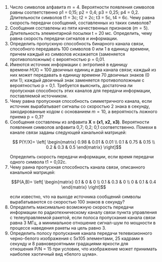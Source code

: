 1. Число символов алфавита $m=4$. Вероятности появления символов равны соответственно p1 = 0,15; p2 = 0,4; p3 = 0,25; p4 = 0,2. Длительности символов t1 = 3с; t2 = 2с; t3 = 5с, t4 = 6с. Чему равна скорость передачи сообщений, составленных из таких символов?
2. Сообщения составлены из пяти качественных признаков ($m = 5$). Длительность элементарной посылки t = 20 мс. Определить, чему равна скорость передачи сигналов и информации.
3. Определить пропускную способность бинарного канала связи, способного передавать 100 символов 0 или 1 в единицу времени, причем каждый из символов искажается (заменяется противоположным) с вероятностью р = 0,01.
4. Имеются источник информации с энтропией в единицу времени $H(Х)$ = 100 двоичных единиц и два канала связи; каждый из них может передавать в единицу времени 70 двоичных знаков (0 или 1); каждый двоичный знак заменяется противоположным с вероятностью р = 0,1. Требуется выяснить, достаточна ли пропускная способность этих каналов для передачи информации, поставляемой источником.
5. Чему равна пропускная способность симметричного канала, если источник вырабатывает сигналы со скоростью 2 знака в секунду, закодированные кодом с основанием $m = 10$, а вероятность ложного приема р = 0,3?
6. Сообщения составлены из алфавита **Х = (х1, x2, x3)**. Вероятности появления символов алфавита 0,7; 0,2; 0,1 соответственно. Помехи в канале связи заданы следующей канальной матрицей: 
	```math
		P(Y/X)=
		\left[
		 \begin{matrix}
		   0.98 & 0.01 & 0.01 \\
		   0.1 & 0.75 & 0.15 \\
		   0.2 & 0.3 & 0.5
		  \end{matrix} 
		\right]
	```
	Определить скорость передачи информации, если время передачи одного символа t1 = 0,02с.
7. Чему раина пропускная способность канала связи, описанного канальной матрицей: 
	```math
	P(A,B)=
	\left[
	 \begin{matrix}
	   0.1 & 0 & 0 \\
	   0.1 & 0.3 & 0 \\
	   0 & 0.1 & 0.4
	  \end{matrix} 
	\right]
	```
	если известно, что на выходе источника сообщений символы вырабатываются со скоростью 100 знаков в секунду?
8. Определить максимально возможную скорость передачи информации по радиотехническому каналу связи пункта управления с телеуправляемой ракетой, если полоса пропускания канала связи равна 3 МГц, а минимальное отношение сигнал-шум по мощности в процессе наведения ракеты на цель равно 3.
9. Определить полосу пропускания канала передачи телевизионного черно-белого изображения с 5х105 элементами, 25 кадрами в секунду и 8 равновероятными градациями яркости для отношения P/N = 15 при условии, что изображение может принимать наиболее хаотичный вид «белого шума».